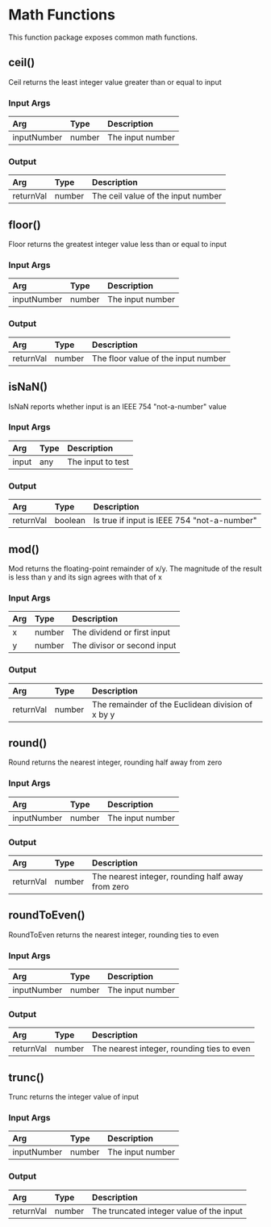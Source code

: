 <!--
title: MATH
weight: 4601
-->

# Math Functions
This function package exposes common math functions.

## ceil()
Ceil returns the least integer value greater than or equal to input

### Input Args

| Arg         | Type   | Description      |
|:------------|:-------|:-----------------|
| inputNumber | number | The input number |

### Output

| Arg       | Type   | Description                        |
|:----------|:-------|:-----------------------------------|
| returnVal | number | The ceil value of the input number |


## floor()
Floor returns the greatest integer value less than or equal to input

### Input Args

| Arg         | Type   | Description      |
|:------------|:-------|:-----------------|
| inputNumber | number | The input number |

### Output

| Arg       | Type   | Description                         |
|:----------|:-------|:------------------------------------|
| returnVal | number | The floor value of the input number |


## isNaN()
IsNaN reports whether input is an IEEE 754 "not-a-number" value

### Input Args

| Arg   | Type   | Description       |
|:------|:-------|:------------------|
| input | any    | The input to test |

### Output

| Arg       | Type    | Description                                 |
|:----------|:--------|:--------------------------------------------|
| returnVal | boolean | Is true if input is IEEE 754 "not-a-number" |


## mod()
Mod returns the floating-point remainder of x/y. The magnitude of the result is less than y and its sign agrees with that of x

### Input Args

| Arg | Type   | Description                 |
|:----|:-------|:----------------------------|
| x   | number | The dividend or first input |
| y   | number | The divisor or second input |

### Output

| Arg       | Type   | Description                                       |
|:----------|:-------|:--------------------------------------------------|
| returnVal | number | The remainder of the Euclidean division of x by y |


## round()
Round returns the nearest integer, rounding half away from zero

### Input Args

| Arg         | Type   | Description      |
|:------------|:-------|:-----------------|
| inputNumber | number | The input number |

### Output

| Arg       | Type   | Description                                       |
|:----------|:-------|:--------------------------------------------------|
| returnVal | number | The nearest integer, rounding half away from zero |


## roundToEven()
RoundToEven returns the nearest integer, rounding ties to even

### Input Args

| Arg         | Type   | Description      |
|:------------|:-------|:-----------------|
| inputNumber | number | The input number |

### Output

| Arg       | Type   | Description                                |
|:----------|:-------|:-------------------------------------------|
| returnVal | number | The nearest integer, rounding ties to even |


## trunc()
Trunc returns the integer value of input

### Input Args

| Arg | Type   | Description                 |
|:----|:-------|:----------------------------|
| inputNumber | number | The input number |

### Output

| Arg       | Type   | Description                              |
|:----------|:-------|:-----------------------------------------|
| returnVal | number | The truncated integer value of the input |